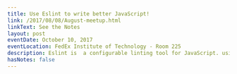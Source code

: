 ```yaml
---
title: Use Eslint to write better JavaScript!
link: /2017/08/08/August-meetup.html
linkText: See the Notes
layout: post
eventDate: October 10, 2017
eventLocation: FedEx Institute of Technology - Room 225
description: Eslint is  a configurable linting tool for JavaScript. using a create-react-app project as an example, we’ll walk through how to add eslint to your project and extend it with Airbnb’s js style guide and Prettier.
hasNotes: false
---
```

